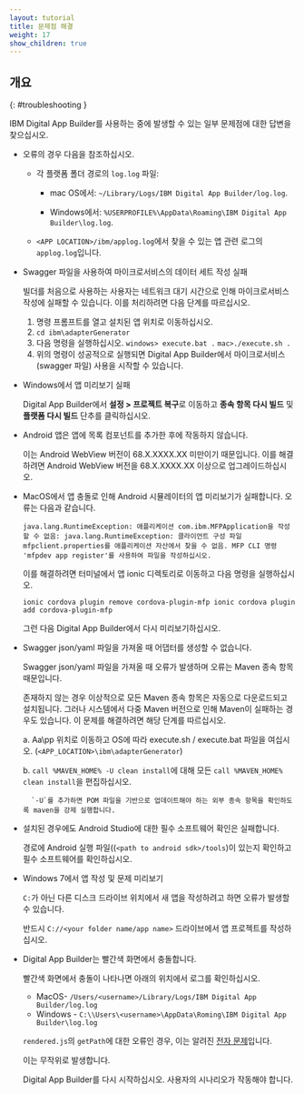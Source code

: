 ```yaml
---
layout: tutorial
title: 문제점 해결
weight: 17
show_children: true
---
```

<!-- NLS_CHARSET=UTF-8 -->
## 개요
{: #troubleshooting }

IBM Digital App Builder를 사용하는 중에 발생할 수 있는 일부 문제점에 대한 답변을 찾으십시오.

* 오류의 경우 다음을 참조하십시오.

    * 각 플랫폼 폴더 경로의 `log.log` 파일:

        * mac OS에서: `~/Library/Logs/IBM Digital App Builder/log.log`.

        * Windows에서: `%USERPROFILE%\AppData\Roaming\IBM Digital App Builder\log.log`.

    * `<APP LOCATION>/ibm/applog.log`에서 찾을 수 있는 앱 관련 로그의 `applog.log`입니다.

* Swagger 파일을 사용하여 마이크로서비스의 데이터 세트 작성 실패

    빌더를 처음으로 사용하는 사용자는 네트워크 대기 시간으로 인해 마이크로서비스 작성에 실패할 수 있습니다.
    이를 처리하려면 다음 단계를 따르십시오.
    1. 명령 프롬프트를 열고 설치된 앱 위치로 이동하십시오.
    2. `cd ibm\adapterGenerator`
    3. 다음 명령을 실행하십시오.
        `windows> execute.bat .`
        `mac>./execute.sh .`
    4. 위의 명령이 성공적으로 실행되면 Digital App Builder에서 마이크로서비스(swagger 파일) 사용을 시작할 수 있습니다.

* Windows에서 앱 미리보기 실패

    Digital App Builder에서 **설정 > 프로젝트 복구**로 이동하고 **종속 항목 다시 빌드** 및 **플랫폼 다시 빌드** 단추를 클릭하십시오.

* Android 앱은 앱에 목록 컴포넌트를 추가한 후에 작동하지 않습니다.

    이는 Android WebView 버전이 68.X.XXXX.XX 미만이기 때문입니다. 이를 해결하려면 Android WebView 버전을 68.X.XXXX.XX 이상으로 업그레이드하십시오.

* MacOS에서 앱 충돌로 인해 Android 시뮬레이터의 앱 미리보기가 실패합니다. 오류는 다음과 같습니다.

    `java.lang.RuntimeException: 애플리케이션 com.ibm.MFPApplication을 작성할 수 없음: java.lang.RuntimeException: 클라이언트 구성 파일 mfpclient.properties를 애플리케이션 자산에서 찾을 수 없음. MFP CLI 명령 'mfpdev app register'를 사용하여 파일을 작성하십시오.`

    이를 해결하려면 터미널에서 앱 ionic 디렉토리로 이동하고 다음 명령을 실행하십시오.

    `ionic cordova plugin remove cordova-plugin-mfp
    ionic cordova plugin add cordova-plugin-mfp`

    그런 다음 Digital App Builder에서 다시 미리보기하십시오.

* Swagger json/yaml 파일을 가져올 때 어댑터를 생성할 수 없습니다.

    Swagger json/yaml 파일을 가져올 때 오류가 발생하며 오류는 Maven 종속 항목 때문입니다.

    존재하지 않는 경우 이상적으로 모든 Maven 종속 항목은 자동으로 다운로드되고 설치됩니다. 그러나 시스템에서 다중 Maven 버전으로 인해 Maven이 실패하는 경우도 있습니다. 이 문제를 해결하려면 해당 단계를 따르십시오.

    a. Aa\pp 위치로 이동하고 OS에 따라 execute.sh / execute.bat 파일을 여십시오. (`<APP_LOCATION>\ibm\adapterGenerator`)

    b. `call %MAVEN_HOME% -U clean install`에 대해 모든 `call %MAVEN_HOME% clean install`을 편집하십시오.

        `-U`를 추가하면 POM 파일을 기반으로 업데이트해야 하는 외부 종속 항목을 확인하도록 maven을 강제 실행합니다.

* 설치된 경우에도 Android Studio에 대한 필수 소프트웨어 확인은 실패합니다.

    경로에 Android 실행 파일((`<path to android sdk>/tools`)이 있는지 확인하고 필수 소프트웨어를 확인하십시오.

* Windows 7에서 앱 작성 및 문제 미리보기

    `C:`가 아닌 다른 디스크 드라이브 위치에서 새 앱을 작성하려고 하면 오류가 발생할 수 있습니다.

    반드시 `C://<your folder name/app name>` 드라이브에서 앱 프로젝트를 작성하십시오.

* Digital App Builder는 빨간색 화면에서 충돌합니다.

    빨간색 화면에서 충돌이 나타나면 아래의 위치에서 로그를 확인하십시오.
    * MacOS- `/Users/<username>/Library/Logs/IBM Digital App Builder/log.log`
    * Windows - `C:\\Users\<username>\AppData\Roming\IBM Digital App Builder\log.log`

    `rendered.js`의 `getPath`에 대한 오류인 경우, 이는 알려진 [전자 문제](https://github.com/electron/electron/issues/8205)입니다.

    이는 무작위로 발생합니다.

    Digital App Builder를 다시 시작하십시오. 사용자의 시나리오가 작동해야 합니다.
